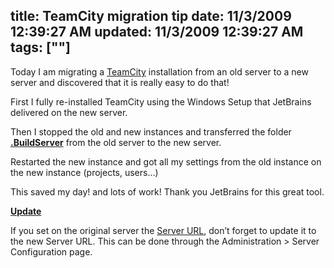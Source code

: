 title: TeamCity migration tip
date: 11/3/2009 12:39:27 AM
updated: 11/3/2009 12:39:27 AM
tags: [""]
---
Today I am migrating a [TeamCity](http://www.jetbrains.com/teamcity/index.html) installation from an old server to a new server and discovered that it is really easy to do that!

First I fully re-installed TeamCity using the Windows Setup that JetBrains delivered on the new server.

Then I stopped the old and new instances and transferred the folder **[.BuildServer](http://www.jetbrains.net/confluence/display/TCD4/TeamCity+Data+Directory)** from the old server to the new server.

Restarted the new instance and got all my settings from the old instance on the new instance (projects, users…)

This saved my day! and lots of work! Thank you JetBrains for this great tool.

**<u>Update</u>**

If you set on the original server the [Server URL](http://www.jetbrains.net/confluence/display/TCD4/Configuring+Server+URL), don’t forget to update it to the new Server URL. This can be done through the Administration > Server Configuration page.

